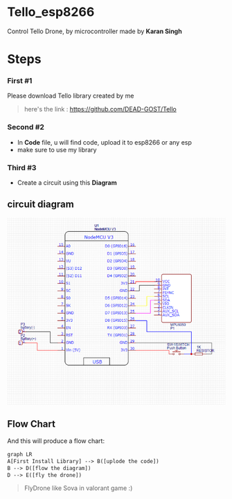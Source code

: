 
# Tello_esp8266
Control Tello Drone, by microcontroller made by **Karan Singh**

# Steps
### First #1
Please download Tello library created by me
>here's the link : https://github.com/DEAD-GOST/Tello
### Second #2
* In **Code** file, u will find code, upload it to esp8266 or any esp
*  make sure to use my library
### Third #3
* Create a circuit using this **Diagram**

## circuit diagram

![circuit](https://github.com/DEAD-GOST/Tello_esp8266/blob/main/electrical%20connection/electronics.png?raw=true)




##  Flow Chart



And this will produce a flow chart:

```mermaid
graph LR
A[First Install Library] --> B([uplode the code])
B --> D([flow the diagram])
D --> E([fly the drone])
```
> FlyDrone like Sova in valorant game :)

